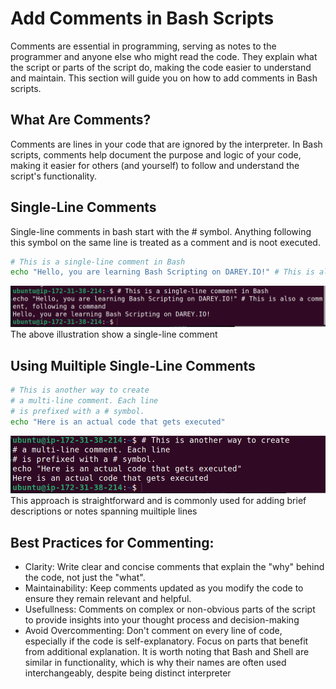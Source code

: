 # Add Comments in Bash Scripts
Comments are essential in programming, serving as notes to the programmer and anyone else who might read the code.
They explain what the script or parts of the script do, making the code easier to understand and maintain. This section will guide you on how to add comments in Bash scripts.
## What Are Comments?
Comments are lines in your code that are ignored by the interpreter. In Bash scripts, comments help document the purpose and logic of your code, making it easier for others (and yourself) to follow and understand the script's functionality.
## Single-Line Comments
Single-line comments in bash start with the # symbol. Anything following this symbol on the same line is treated as a comment and is noot executed.
```bash
# This is a single-line comment in Bash
echo "Hello, you are learning Bash Scripting on DAREY.IO!" # This is also a comment, following a command
```
![single-line comment](assets/singleline.png)
The above illustration show a single-line comment
## Using Muiltiple Single-Line Comments
```bash
# This is another way to create
# a multi-line comment. Each line
# is prefixed with a # symbol.
echo "Here is an actual code that gets executed"
```
![muilti-single-line](assets/muiltisingle.png)
This approach is straightforward and is commonly used for adding brief descriptions or notes spanning muiltiple lines

## Best Practices for Commenting:
- Clarity: Write clear and concise comments that explain the "why" behind the code, not just the "what".
- Maintainability: Keep comments updated as you modify the code to ensure they remain relevant and helpful.
- Usefullness: Comments on complex or non-obvious parts of the script to provide insights into your thought process and decision-making
- Avoid Overcommenting: Don't comment on every line of code, especially if the code is self-explanatory. Focus on parts that benefit from additional explanation.
It is worth noting that Bash and Shell are similar in functionality, which is why their names are often used interchangeably, despite being distinct interpreter
